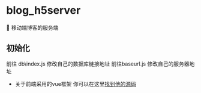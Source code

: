 # blog_h5server
🎨 移动端博客的服务端

## 初始化
前往 db\index.js 修改自己的数据库链接地址
前往baseurl.js  修改自己的服务器地址
* 关于前端采用的vue框架 你可以在这里[找到他的源码](https://github.com/longan2244/blog_h5web)
